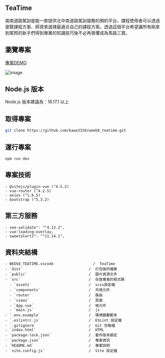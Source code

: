 ## TeaTime

南南道路駕訓是能一款提供北中南道路駕訓服務的預約平台，課程使用者可以透過瀏覽課程方案、師資來選擇最適合自己的課程方案。透過這個平台希望讓所有剛拿到駕照的新手們得到專業的知識技巧後不必再畏懼成為馬路三寶。

## 瀏覽專案
[專案DEMO](https://kawa3310.github.io/week8_teatime/#/)

![image](https://kawa3310.github.io/week8_teatime/#/)

## Node.js 版本
Node.js 版本建議為：18.17.1 以上

## 取得專案

```bash
git clone https://github.com/kawa3310/week8_teatime.git
```

## 運行專案
```npm run dev```

## 專案技術

```- vue (^3.3.11)
- @vitejs/plugin-vue (^4.5.2)
- vue-router (^4.2.5)
- axios (^1.6.5)
- bootstrap (^5.3.2)
```

## 第三方服務
```
- vee-validate": "^4.13.2",
- vue-loading-overlay,
- sweetalert2": "^11.14.1",
```


## 資料夾結構
```
- WEEk8_TEATIME.vscode                  /  TeaTime
- `dist`                              /  打包後的檔案
- `public`                            /  圖片資源文件
- `src`                               /  存放專案的程式碼
  - `assets`                          /  scss設定檔
  - `components`                      /  共用元件
  - `router`                          /  路由          
  - `views`                           /  頁面    
  - `App.vue`                         /  根元件  
  - `main.js`                         /  js
- `.env.example`                      /  環境變數範本
- `.eslintrc.js`                      /  ESLint 設定檔
- `.gitignore`                        /  Git 忽略檔
- `index.html`                        /  HTML   
- `package-lock.json`                 /  套件版本鎖定  
- `package.json`                      /  專案資訊  
- `README.md`                         /  專案說明
- `vite.config.js`                    /  Vite 設定檔
```
